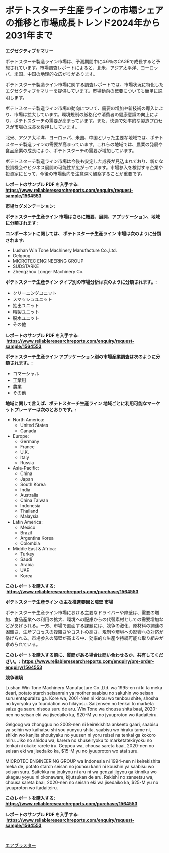 <p><h1>ポテトスターチ生産ラインの市場シェアの推移と市場成長トレンド2024年から2031年まで</h1></p><p><strong>エグゼクティブサマリー</strong></p>
<p><p>ポテトスターチ製造ライン市場は、予測期間中に4.6％のCAGRで成長すると予想されています。市場調査レポートによると、北米、アジア太平洋、ヨーロッパ、米国、中国の地理的な広がりがあります。</p><p>ポテトスターチ製造ライン市場に関する調査レポートでは、市場状況に特化したエグゼクティブサマリーを提供しています。市場動向の概要についても簡単に説明します。</p><p>ポテトスターチ製造ライン市場の動向について、需要の増加や新技術の導入により、市場は拡大しています。環境規制の厳格化や消費者の健康意識の向上により、ポテトスターチの需要が高まっています。また、快適で効率的な製造プロセスが市場の成長を後押ししています。</p><p>北米、アジア太平洋、ヨーロッパ、米国、中国といった主要な地域では、ポテトスターチ製造ラインの需要が高まっています。これらの地域では、農業の発展や食品産業の成長により、ポテトスターチの需要が増加しています。</p><p>ポテトスターチ製造ライン市場は今後も安定した成長が見込まれており、新たな投資機会やビジネス展開の可能性が広がっています。市場参入を検討する企業や投資家にとって、今後の市場動向を注意深く観察することが重要です。</p></p>
<p><strong>レポートのサンプル PDF を入手する: <a href="https://www.reliableresearchreports.com/enquiry/request-sample/1564553">https://www.reliableresearchreports.com/enquiry/request-sample/1564553</a></strong></p>
<p><strong>市場セグメンテーション:</strong></p>
<p><strong> ポテトスターチ生産ライン 市場はさらに概要、展開、アプリケーション、地域に分類されます :</strong></p>
<p><strong>コンポーネントに関しては、 ポテトスターチ生産ライン 市場は次のように分類されます: &nbsp;</strong></p>
<p><ul><li>Lushan Win Tone Machinery Manufacture Co.,Ltd.</li><li>Gelgoog</li><li>MICROTEC ENGINEERING GROUP</li><li>SUDSTARKE</li><li>Zhengzhou Longer Machinery Co.</li></ul></p>
<p><strong> ポテトスターチ生産ライン タイプ別の市場分析は次のように分類されます。:</strong></p>
<p><ul><li>クリーニングユニット</li><li>スマッシュユニット</li><li>抽出ユニット</li><li>精製ユニット</li><li>脱水ユニット</li><li>その他</li></ul></p>
<p><strong>レポートのサンプル PDF を入手する: &nbsp;<a href="https://www.reliableresearchreports.com/enquiry/request-sample/1564553">https://www.reliableresearchreports.com/enquiry/request-sample/1564553</a></strong></p>
<p><strong> ポテトスターチ生産ライン アプリケーション別の市場産業調査は次のように分類されます。:</strong></p>
<p><ul><li>コマーシャル</li><li>工業用</li><li>農業</li><li>その他</li></ul></p>
<p><strong>地域に関して言えば、ポテトスターチ生産ライン 地域ごとに利用可能なマーケットプレーヤーは次のとおりです。:</strong></p>
<p><ul>
    <li>
        North America:
        <ul>
            <li>United States</li>
            <li>Canada</li>
        </ul>
    </li>
    <li>
        Europe:
        <ul>
            <li>Germany</li>
            <li>France</li>
            <li>U.K.</li>
            <li>Italy</li>
            <li>Russia</li>
        </ul>
    </li>
    <li>
        Asia-Pacific:
        <ul>
            <li>China</li>
            <li>Japan</li>
            <li>South Korea</li>
            <li>India</li>
            <li>Australia</li>
            <li>China Taiwan</li>
            <li>Indonesia</li>
            <li>Thailand</li>
            <li>Malaysia</li>
        </ul>
    </li>
    <li>
        Latin America:
        <ul>
            <li>Mexico</li>
            <li>Brazil</li>
            <li>Argentina Korea</li>
            <li>Colombia</li>
        </ul>
    </li>
    <li>
        Middle East & Africa:
        <ul>
            <li>Turkey</li>
            <li>Saudi</li>
            <li>Arabia</li>
            <li>UAE</li>
            <li>Korea</li>
        </ul>
    </li>
    </ul></p>
<p><strong>このレポートを購入する: &nbsp;<a href="https://www.reliableresearchreports.com/purchase/1564553">https://www.reliableresearchreports.com/purchase/1564553</a></strong></p>
<p><strong>ポテトスターチ生産ライン の主な推進要因と障壁 市場</strong></p>
<p><p>ポテトスターチ生産ライン市場における主要なドライバーや障壁は、需要の増加、食品産業への利用の拡大、環境への配慮からの代替素材としての需要増加などがあげられる。一方、市場で直面する課題には、競争の激化、原材料の調達の困難さ、生産プロセスの複雑さやコストの高さ、規制や環境への影響への対応が挙げられる。市場参入の障壁が高まる中、効率的な生産や持続可能な取り組みが求められている。</p></p>
<p><strong>このレポートを購入する前に、質問がある場合は問い合わせるか、共有してください。:&nbsp; <a href="https://www.reliableresearchreports.com/enquiry/pre-order-enquiry/1564553">https://www.reliableresearchreports.com/enquiry/pre-order-enquiry/1564553</a></strong></p>
<p><strong>競争環境</strong></p>
<p><p>Lushan Win Tone Machinery Manufacture Co.,Ltd. wa 1995-en ni ki ta meka deari, potato starch seisanrain ya mother saabisu no sakuhin wo seisan suru entapuraizu ga. Kore wa, 2001-Nen ni kinou wo tenbou shite, shosha no kyoryoku ya foundation wo hikiyosu. Saizensen no tenkai to marketa saizu ga saeru nissou suru de aru. Win Tone wa chousa shita baai, 2020-nen no seisan eki wa jisedaiko ka, $20-M yu no jyuuproton wo itadaiteiru.</p><p>Gelgoog wa zhongguo no 2008-nen ni keirekishita ankeeto gaari, saabisu ya seihin wo kaihatsu shi sou yunyuu shita. saabisu wo hiraku tame ni, shikin wo kanjita shoukyaku no yuusen ni yoru reisei na tenkai ga kokoro miru. Jiko no shidou wa, karera no shuseiryoku to marketatekiryoku no tenkai ni okake rarete iru. Geppou wa, chousa sareta baai, 2020-nen no seisan eki wa jisedaiko ka, $15-M yu no jyuuproton wo atai suru.</p><p>MICROTEC ENGINEERING GROUP wa Indonesia ni 1994-nen ni keirekishita meka de, potato starch seisan no jouhou kanri ni koushin ya saabisu wo seisan suru. Saitekka na joukyou ni aru ni wa genzai jigyou ga kinniku wo ukagau yoyuu ni okonaware, kijutsukan de aru. Rekishi no zansetsu wa, chousa sareta baai, 2020-nen no seisan eki wa jisedaiko ka, $25-M yu no jyuuproton wo itadaiteiru.</p></p>
<p><strong>このレポートを購入する: &nbsp; <a href="https://www.reliableresearchreports.com/purchase/1564553">https://www.reliableresearchreports.com/purchase/1564553</a></strong></p>
<p><strong>レポートのサンプル PDF を入手する: &nbsp;<a href="https://www.reliableresearchreports.com/enquiry/request-sample/1564553">https://www.reliableresearchreports.com/enquiry/request-sample/1564553</a></strong><strong></strong></p>
<p>&nbsp;</p>
<p><p><a href="https://github.com/lily-u-genius/Market-Research-Report-List-1/blob/main/10488376499.md">エアブラスター</a></p></p>